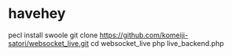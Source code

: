 # havehey
pecl install swoole
git clone https://github.com/komeiji-satori/websocket_live.git
cd websocket_live
php live_backend.php
